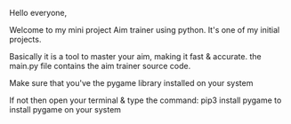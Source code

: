 Hello everyone,

Welcome to my mini project Aim trainer using python.
It's one of my initial projects.

Basically it is a tool to master your aim, making it fast & accurate.
the main.py file contains the aim trainer source code.

Make sure that you've the pygame library installed on your system 

If not then open your terminal & type the command: pip3 install pygame
to install pygame on your system
